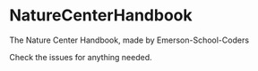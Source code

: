 # NatureCenterHandbook
The Nature Center Handbook, made by Emerson-School-Coders

Check the issues for anything needed.
